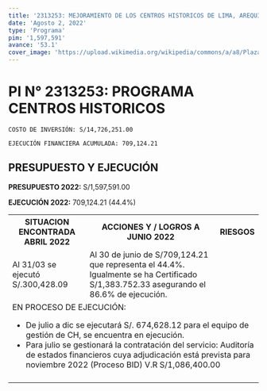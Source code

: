 ```yaml
---
title: '2313253: MEJORAMIENTO DE LOS CENTROS HISTORICOS DE LIMA, AREQUIPA, TRUJILLO Y AYACUCHO'
date: 'Agosto 2, 2022'
type: 'Programa'
pim: '1,597,591'
avance: '53.1'
cover_image: 'https://upload.wikimedia.org/wikipedia/commons/a/a8/Plaza_de_Armas%2C_Lima.jpg'
---
```

# PI N° 2313253: PROGRAMA CENTROS HISTORICOS 

`COSTO DE INVERSIÓN: S/14,726,251.00`

`EJECUCIÓN FINANCIERA ACUMULADA: 709,124.21`

## PRESUPUESTO Y EJECUCIÓN

**PRESUPUESTO 2022:** S/1,597,591.00

**EJECUCIÓN 2022:** 709,124.21 (44.4%)

<table>

<tr>
<th>SITUACION ENCONTRADA ABRIL 2022
</th>
<th>ACCIONES Y / LOGROS A JUNIO 2022</th>
<th>RIESGOS</th>
</tr>

<tr>
<td>Al 31/03 se ejecutó S/.300,428.09 </td>
<td>Al 30 de junio de S/709,124.21 que representa el 44.4%. Igualmente se ha Certificado S/1,383.752.33 asegurando el 86.6% de ejecución.</td>
<td></td>
</tr>

<tr>
<td colspan="3">EN PROCESO DE EJECUCIÓN: 

* De julio a dic se ejecutará S/. 674,628.12 para el equipo de gestión de CH, se encuentra en ejecución.
* Para julio se gestionará la contratación del servicio: Auditoría de estados financieros cuya adjudicación está prevista para noviembre 2022 (Proceso BID) V.R S/1,086,400.00
</td>
</tr>

<tr>
<td></td>
<td></td>
<td></td>
</tr>

</table>
